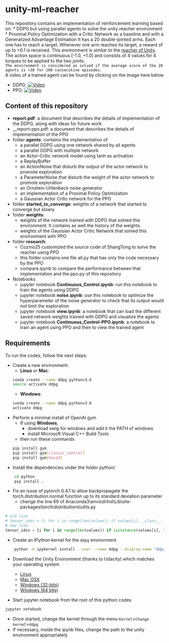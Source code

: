 # unity-ml-reacher
This repository contains an implementation of reinforcement learning based on:
	* DDPG but using parallel agents to solve the unity reacher environment
	* Proximal Policy Optimization with a Critic Network as a baseline and with a Generalized Advantage Estimation
It has a 20 double-jointed arms. Each one has to reach a target. Whenever one arm reaches its target, a reward of up to +0.1 is received. This environment is simliar to the [reacher of Unity](https://github.com/Unity-Technologies/ml-agents/blob/master/docs/Learning-Environment-Examples.md#reacher).<br/>
The action space is continuous [-1.0, +1.0] and consists of 4 values for 4 torques to be applied to the two joints. <br/>
`The environment is considered as solved if the average score of the 20 agents is +30 for 100 consecutive episodes.`<br/>
A video of a trained agent can be found by clicking on the image here below <br/>
* DDPG: [![Video](https://img.youtube.com/vi/6s2ejba1s_s/0.jpg)](https://www.youtube.com/watch?v=6s2ejba1s_s)
* PPO: [![Video](https://img.youtube.com/vi/E0uoV_c21w8/0.jpg)](https://www.youtube.com/watch?v=E0uoV_c21w8)
## Content of this repository
* __report.pdf__: a document that describes the details of  implementation of the DDPG, along with ideas for future work
* __report-ppo.pdf: a document that describes the details of implementation of the PPO
* folder __agents__: contains the implementation of
	* a parallel DDPG using one network shared by all agents
	* a parallel DDPG with multiple network
	* an Actor-Critic network model using tanh as activation
	* a ReplayBuffer
	* an ActionNoise that disturb the output of the actor network to promote exploration
	* a ParameterNoise that disturb the weight of the actor network to promote exploration
	* an Ornstein-Uhlenbeck noise generator
	* an implementation of a Proximal Policy Optimization
	* a Gaussian Actor Critic network for the PPO
* folder __started_to_converge__: weights of a network that started to converge but slowly
* folder __weights__: 
	* weights of the network trained with DDPG that solved this environment. It contains as well the history of the weights.
	* weights of the Gaussian Actor Critic Network that solved this environment with PPO
* folder __research__:
	* Cozmo25 customized the source code of ShangTong to solve the reacher using PPO
	* this folder contains one file all.py that has only the code necessary by the PPO
	* compare.ipynb to compare the performance between that implementation and the ppo.py of this repository
* Notebooks
	* jupyter notebook __Continuous_Control.ipynb__: run this notebook to train the agents using DDPG
	* jupyter notebook __noise.ipynb__: use this notebook to optimize the hyperparameter of the noise generator to check that its output would not limit the exploration
	* jupyter notebook __view.ipynb__: a notebook that can load the different saved network weights trained with DDPG and visualize the agents
	* jupyter notebook __Continuous_Control-PPO.ipynb__: a notebook to train an agent using PPO and then to view the trained agent
## Requirements
To run the codes, follow the next steps:
* Create a new environment:
	* __Linux__ or __Mac__: 
	```bash
	conda create --name ddpg python=3.6
	source activate ddpg
	```
	* __Windows__: 
	```bash
	conda create --name ddpg python=3.6 
	activate ddpg
	```
* Perform a minimal install of OpenAI gym
	* If using __Windows__, 
		* download swig for windows and add it the PATH of windows
		* install Microsoft Visual C++ Build Tools
	* then run these commands
	```bash
	pip install gym
	pip install gym[classic_control]
	pip install gym[box2d]
	```
* Install the dependencies under the folder python/
```bash
	cd python
	pip install .
```
* Fix an issue of pytorch 0.4.1 to allow backpropagate the torch.distribution.normal function up to its standard deviation parameter
    * change the line 69 of Anaconda3\envs\drlnd\Lib\site-packages\torch\distributions\utils.py
```python
# old line
# tensor_idxs = [i for i in range(len(values)) if values[i].__class__.__name__ == 'Tensor']
# new line
tensor_idxs = [i for i in range(len(values)) if isinstance(values[i], torch.Tensor)]
``` 
* Create an IPython kernel for the `ddpg` environment
```bash
	python -m ipykernel install --user --name ddpg --display-name "ddpg"
```
* Download the Unity Environment (thanks to Udacity) which matches your operating system
	* [Linux](https://s3-us-west-1.amazonaws.com/udacity-drlnd/P2/Reacher/Reacher_Linux.zip)
	* [Mac OSX](https://s3-us-west-1.amazonaws.com/udacity-drlnd/P2/Reacher/Reacher.app.zip)
	* [Windows (32-bits)](https://s3-us-west-1.amazonaws.com/udacity-drlnd/P2/Reacher/Reacher_Windows_x86.zip)
	* [Windows (64 bits)](https://s3-us-west-1.amazonaws.com/udacity-drlnd/P2/Reacher/Reacher_Windows_x86_64.zip)

* Start jupyter notebook from the root of this python codes
```bash
jupyter notebook
```
* Once started, change the kernel through the menu `Kernel`>`Change kernel`>`ddpg`
* If necessary, inside the ipynb files, change the path to the unity environment appropriately

